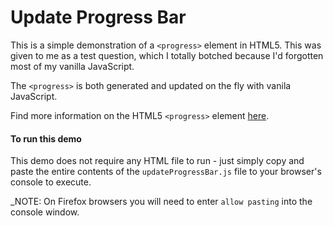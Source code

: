 # Update Progress Bar

This is a simple demonstration of a ```<progress>``` element in HTML5. This was given to me as a test question, which I totally botched because I'd forgotten most of my vanilla JavaScript.

The ```<progress>``` is both generated and updated on the fly with vanila JavaScript.

Find more information on the HTML5 ```<progress>``` element [here](https://developer.mozilla.org/en-US/docs/Web/HTML/Element/progress).

#### To run this demo
This demo does not require any HTML file to run - just simply copy and paste the entire contents of the ```updateProgressBar.js``` file to your browser's console to execute.

_NOTE: On Firefox browsers you will need to enter ```allow pasting``` into the console window.
